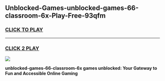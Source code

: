 
## Unblocked-Games-unblocked-games-66-classroom-6x-Play-Free-93qfm
<h3>
<a href="https://premium76.site?title=unblocked-games-66-classroom-6x&ref=18A1">CLICK TO PLAY</a></h3>
<hr>

<h3>
<a href="https://premium76.site?title=unblocked-games-66-classroom-6x&ref=18A1">CLICK 2 PLAY</a>
  
</h3>

<a href="https://premium76.site?title=unblocked-games-66-classroom-6x&ref=18A1"><img src="https://clearcache.store/games.png"></a>


**unblocked-games-66-classroom-6x games unblocked: Your Gateway to Fun and Accessible Online Gaming**
